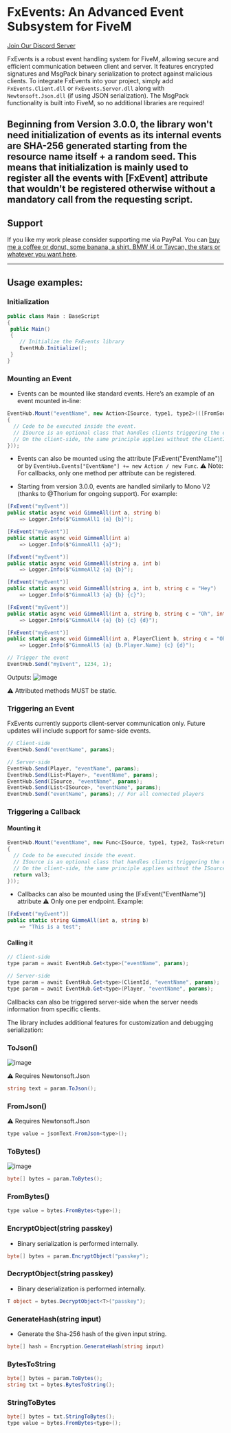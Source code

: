 # FxEvents: An Advanced Event Subsystem for FiveM

[Join Our Discord Server](https://discord.gg/KKN7kRT2vM)

FxEvents is a robust event handling system for FiveM, allowing secure and efficient communication between client and server. It features encrypted signatures and MsgPack binary serialization to protect against malicious clients. To integrate FxEvents into your project, simply add `FxEvents.Client.dll` or `FxEvents.Server.dll` along with `Newtonsoft.Json.dll` (if using JSON serialization). The MsgPack functionality is built into FiveM, so no additional libraries are required!

Beginning from Version 3.0.0, the library won't need initialization of events as its internal events are SHA-256 generated starting from the resource name itself + a random seed.
This means that initialization is mainly used to register all the events with [FxEvent] attribute that wouldn't be registered otherwise without a mandatory call from the requesting script.
---

## Support

If you like my work please consider supporting me via PayPal.
You can [buy me a coffee or donut, some banana, a shirt, BMW i4 or Taycan, the stars or whatever you want here](https://www.paypal.com/donate/?hosted_button_id=A5FJK5M94EFQE).

---
## Usage examples:

### Initialization

```csharp
public class Main : BaseScript
{
 public Main()
 {
    // Initialize the FxEvents library
    EventHub.Initialize();
 }
}
```

### Mounting an Event

- Events can be mounted like standard events. Here’s an example of an event mounted in-line:

```csharp
EventHub.Mount("eventName", new Action<ISource, type1, type2>(([FromSource] source, val1, val2) =>    
{
  // Code to be executed inside the event.
  // ISource is an optional class that handles clients triggering the event. It is similar to the "[FromSource] Player player" parameter but can be customized.
  // On the client-side, the same principle applies without the ClientId parameter.
}));
```

- Events can also be mounted using the attribute [FxEvent("EventName")] or by `EventHub.Events["EventName"] += new Action / new Func`. 
⚠️ Note: For callbacks, only one method per attribute can be registered.

- Starting from version 3.0.0, events are handled similarly to Mono V2 (thanks to @Thorium for ongoing support). For example:

```csharp
[FxEvent("myEvent")]
public static async void GimmeAll(int a, string b)
    => Logger.Info($"GimmeAll1 {a} {b}");

[FxEvent("myEvent")]
public static async void GimmeAll(int a) 
    => Logger.Info($"GimmeAll1 {a}");

[FxEvent("myEvent")]
public static async void GimmeAll(string a, int b)
    => Logger.Info($"GimmeAll2 {a} {b}");

[FxEvent("myEvent")]
public static async void GimmeAll(string a, int b, string c = "Hey")
    => Logger.Info($"GimmeAll3 {a} {b} {c}");

[FxEvent("myEvent")]
public static async void GimmeAll(int a, string b, string c = "Oh", int d = 678)
    => Logger.Info($"GimmeAll4 {a} {b} {c} {d}");

[FxEvent("myEvent")]
public static async void GimmeAll(int a, PlayerClient b, string c = "Oh", int d = 678)
    => Logger.Info($"GimmeAll5 {a} {b.Player.Name} {c} {d}");

// Trigger the event
EventHub.Send("myEvent", 1234, 1);
```

Outputs:
![image](https://github.com/manups4e/fx-events/assets/4005518/4e42a6b8-e3eb-4337-99a0-22be5b5211b6)

⚠️ Attributed methods MUST be static.

### Triggering an Event

FxEvents currently supports client-server communication only. Future updates will include support for same-side events.

```csharp
// Client-side
EventHub.Send("eventName", params);

// Server-side
EventHub.Send(Player, "eventName", params);
EventHub.Send(List<Player>, "eventName", params);
EventHub.Send(ISource, "eventName", params);
EventHub.Send(List<ISource>, "eventName", params);
EventHub.Send("eventName", params); // For all connected players
```

### Triggering a Callback

#### Mounting it

```csharp
EventHub.Mount("eventName", new Func<ISource, type1, type2, Task<returnType>>(async ([FromSource] source, val1, val2) =>    
{
  // Code to be executed inside the event.
  // ISource is an optional class that handles clients triggering the event. It is similar to the "[FromSource] Player player" parameter but can be customized.
  // On the client-side, the same principle applies without the ISource parameter.
  return val3;
}));
```

- Callbacks can also be mounted using the [FxEvent("EventName")] attribute ⚠️ Only one per endpoint. Example:

```csharp
[FxEvent("myEvent")]
public static string GimmeAll(int a, string b)
    => "This is a test";
```

#### Calling it

```csharp
// Client-side
type param = await EventHub.Get<type>("eventName", params);

// Server-side
type param = await EventHub.Get<type>(ClientId, "eventName", params);
type param = await EventHub.Get<type>(Player, "eventName", params);
```

Callbacks can also be triggered server-side when the server needs information from specific clients.

The library includes additional features for customization and debugging serialization:

### ToJson()
![image](https://user-images.githubusercontent.com/4005518/188593550-48891947-fb41-4ec1-894c-b429ca890361.png)

⚠️ Requires Newtonsoft.Json
```csharp
string text = param.ToJson();
```

### FromJson()
⚠️ Requires Newtonsoft.Json
```csharp
type value = jsonText.FromJson<type>();
```

### ToBytes()
![image](https://user-images.githubusercontent.com/4005518/188594841-3ea787d0-37f3-4b23-9ff7-cdb999d0d101.png)
```csharp
byte[] bytes = param.ToBytes();
```

### FromBytes()
```csharp
type value = bytes.FromBytes<type>();
```

### EncryptObject(string passkey)
- Binary serialization is performed internally.
```csharp
byte[] bytes = param.EncryptObject("passkey");
```

### DecryptObject(string passkey)
- Binary deserialization is performed internally.
```csharp
T object = bytes.DecryptObject<T>("passkey");
```

### GenerateHash(string input)
- Generate the Sha-256 hash of the given input string.
```csharp
byte[] hash = Encryption.GenerateHash(string input)
```

### BytesToString
```csharp
byte[] bytes = param.ToBytes();
string txt = bytes.BytesToString();
```

### StringToBytes
```csharp
byte[] bytes = txt.StringToBytes();
type value = bytes.FromBytes<type>();
```
